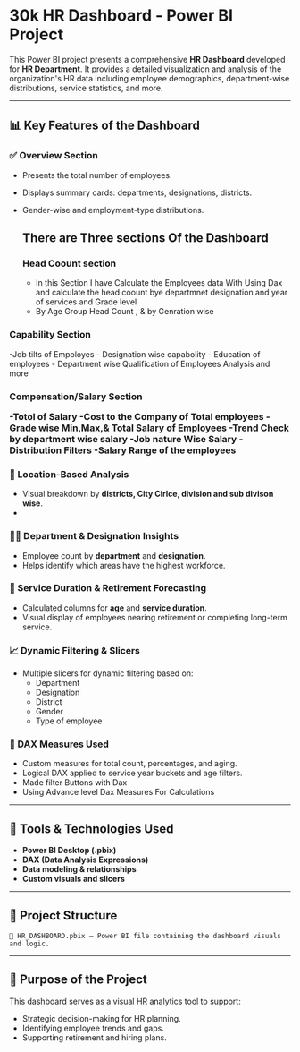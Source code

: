 
# 30k  HR Dashboard - Power BI Project

This Power BI project presents a comprehensive **HR Dashboard** developed for **HR  Department**. It provides a detailed visualization and analysis of the organization's HR data including employee demographics, department-wise distributions, service statistics, and more.

---

## 📊 Key Features of the Dashboard

### ✅ Overview Section
- Presents the total number of employees.
- Displays summary cards: departments, designations, districts.
- Gender-wise and employment-type distributions.

   <h2>There are Three sections Of the Dashboard</h2>

   <h3>Head Coount section</h3>
  
  - In this Section I have Calculate the Employees data With Using Dax and calculate the head coount bye departmnet designation and year of services and Grade level
  - By Age Group Head Count , & by Genration wise

<h3>Capability Section</h3>
-Job tilts of Empoloyes 
- Designation wise capabolity
- Education of employees
- Department wise Qualification of Employees Analysis and more
  
<h3>Compensation/Salary Section</3>

  -Totol of Salary
  -Cost to the Company of Total employees
  -Grade wise Min,Max,& Total Salary of Employees
  -Trend Check by department wise salary
  -Job nature Wise Salary
  -Distribution Filters
  -Salary Range of the employees
  
### 📍 Location-Based Analysis
- Visual breakdown by **districts, City Cirlce, division and sub divison wise**.
- 

### 🧑‍💼 Department & Designation Insights
- Employee count by **department** and **designation**.
- Helps identify which areas have the highest workforce.

### 📅 Service Duration & Retirement Forecasting
- Calculated columns for **age** and **service duration**.
- Visual display of employees nearing retirement or completing long-term service.

### 📈 Dynamic Filtering & Slicers
- Multiple slicers for dynamic filtering based on:
  - Department
  - Designation
  - District
  - Gender
  - Type of employee

### 📐 DAX Measures Used
- Custom measures for total count, percentages, and aging.
- Logical DAX applied to service year buckets and age filters.
- Made filter Buttons with Dax 
- Using Advance level Dax Measures For Calculations

---

## 🔧 Tools & Technologies Used
- **Power BI Desktop (.pbix)**
- **DAX (Data Analysis Expressions)**
- **Data modeling & relationships**
- **Custom visuals and slicers**

---

## 📁 Project Structure
```
📂 HR_DASHBOARD.pbix – Power BI file containing the dashboard visuals and logic.
```

---

## 🚀 Purpose of the Project
This dashboard serves as a visual HR analytics tool to support:
- Strategic decision-making for HR planning.
- Identifying employee trends and gaps.
- Supporting retirement and hiring plans.
